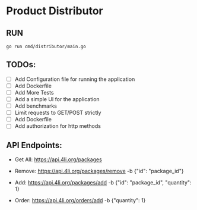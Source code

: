 # Product Distributor

## RUN
`go run cmd/distributor/main.go`

## TODOs:
- [ ] Add Configuration file for running the application
- [ ] Add Dockerfile
- [ ] Add More Tests
- [ ] Add a simple UI for the application
- [ ] Add benchmarks
- [ ] Limit requests to GET/POST strictly
- [ ] Add Dockerfile
- [ ] Add authorization for http methods

## API Endpoints:
- Get All: https://api.4li.org/packages
- Remove: https://api.4li.org/packages/remove -b {"id": "package_id"}
- Add: https://api.4li.org/packages/add -b {"id": "package_id", "quantity": 1}

- Order: https://api.4li.org/orders/add -b {"quantity": 1}